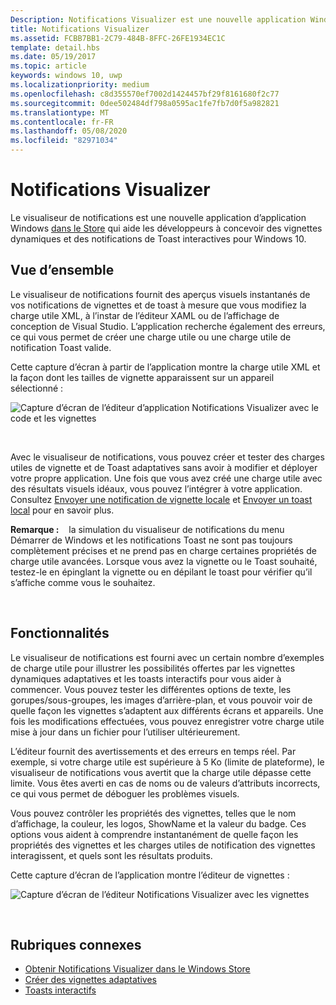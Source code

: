 ```yaml
---
Description: Notifications Visualizer est une nouvelle application Windows du Store qui permet aux développeurs de concevoir des vignettes dynamiques adaptatives pour Windows 10.
title: Notifications Visualizer
ms.assetid: FCBB7BB1-2C79-484B-8FFC-26FE1934EC1C
template: detail.hbs
ms.date: 05/19/2017
ms.topic: article
keywords: windows 10, uwp
ms.localizationpriority: medium
ms.openlocfilehash: c8d355570ef7002d1424457bf29f8161680f2c77
ms.sourcegitcommit: 0dee502484df798a0595ac1fe7fb7d0f5a982821
ms.translationtype: MT
ms.contentlocale: fr-FR
ms.lasthandoff: 05/08/2020
ms.locfileid: "82971034"
---
```

# <a name="notifications-visualizer"></a>Notifications Visualizer

 


Le visualiseur de notifications est une nouvelle application d’application Windows [dans le Store](https://www.microsoft.com/store/apps/notifications-visualizer/9nblggh5xsl1) qui aide les développeurs à concevoir des vignettes dynamiques et des notifications de Toast interactives pour Windows 10.


## <a name="overview"></a>Vue d’ensemble

Le visualiseur de notifications fournit des aperçus visuels instantanés de vos notifications de vignettes et de toast à mesure que vous modifiez la charge utile XML, à l’instar de l’éditeur XAML ou de l’affichage de conception de Visual Studio. L’application recherche également des erreurs, ce qui vous permet de créer une charge utile ou une charge utile de notification Toast valide.

Cette capture d’écran à partir de l’application montre la charge utile XML et la façon dont les tailles de vignette apparaissent sur un appareil sélectionné :

![Capture d’écran de l’éditeur d’application Notifications Visualizer avec le code et les vignettes](images/notif-visualizer-001.png)

 

Avec le visualiseur de notifications, vous pouvez créer et tester des charges utiles de vignette et de Toast adaptatives sans avoir à modifier et déployer votre propre application. Une fois que vous avez créé une charge utile avec des résultats visuels idéaux, vous pouvez l’intégrer à votre application. Consultez [Envoyer une notification de vignette locale](sending-a-local-tile-notification.md) et [Envoyer un toast local](send-local-toast.md) pour en savoir plus.

**Remarque :**    la simulation du visualiseur de notifications du menu Démarrer de Windows et les notifications Toast ne sont pas toujours complètement précises et ne prend pas en charge certaines propriétés de charge utile avancées. Lorsque vous avez la vignette ou le Toast souhaité, testez-le en épinglant la vignette ou en dépilant le toast pour vérifier qu’il s’affiche comme vous le souhaitez.

 

## <a name="features"></a>Fonctionnalités

Le visualiseur de notifications est fourni avec un certain nombre d’exemples de charge utile pour illustrer les possibilités offertes par les vignettes dynamiques adaptatives et les toasts interactifs pour vous aider à commencer. Vous pouvez tester les différentes options de texte, les gorupes/sous-groupes, les images d’arrière-plan, et vous pouvoir voir de quelle façon les vignettes s’adaptent aux différents écrans et appareils. Une fois les modifications effectuées, vous pouvez enregistrer votre charge utile mise à jour dans un fichier pour l’utiliser ultérieurement.

L’éditeur fournit des avertissements et des erreurs en temps réel. Par exemple, si votre charge utile est supérieure à 5 Ko (limite de plateforme), le visualiseur de notifications vous avertit que la charge utile dépasse cette limite. Vous êtes averti en cas de noms ou de valeurs d’attributs incorrects, ce qui vous permet de déboguer les problèmes visuels.

Vous pouvez contrôler les propriétés des vignettes, telles que le nom d’affichage, la couleur, les logos, ShowName et la valeur du badge. Ces options vous aident à comprendre instantanément de quelle façon les propriétés des vignettes et les charges utiles de notification des vignettes interagissent, et quels sont les résultats produits.

Cette capture d’écran de l’application montre l’éditeur de vignettes :

![Capture d’écran de l’éditeur Notifications Visualizer avec les vignettes](images/notif-visualizer-004.png)

 

## <a name="related-topics"></a>Rubriques connexes

* [Obtenir Notifications Visualizer dans le Windows Store](https://www.microsoft.com/store/apps/notifications-visualizer/9nblggh5xsl1)
* [Créer des vignettes adaptatives](create-adaptive-tiles.md)
* [Toasts interactifs](adaptive-interactive-toasts.md)
